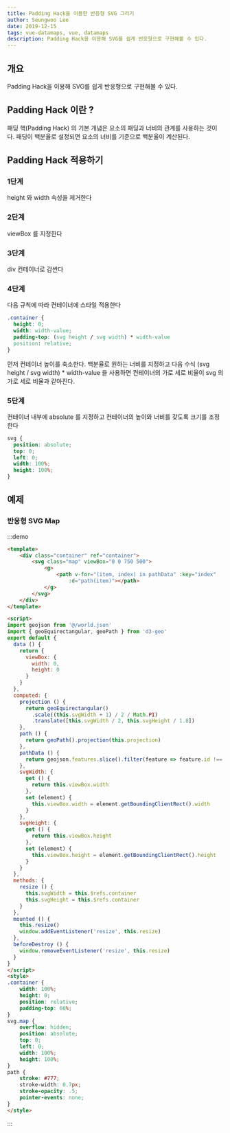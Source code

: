 ```yaml
---
title: Padding Hack을 이용한 반응형 SVG 그리기
author: Seungwoo Lee
date: 2019-12-15
tags: vue-datamaps, vue, datamaps
description: Padding Hack을 이용해 SVG를 쉽게 반응형으로 구현해볼 수 있다.
---
```


## 개요
Padding Hack을 이용해 SVG를 쉽게 반응형으로 구현해볼 수 있다. 

## Padding Hack 이란 ?
패딩 핵(Padding Hack) 의 기본 개념은 요소의 패딩과 너비의 관계를 사용하는 것이다. 패딩이 백분율로 설정되면 요소의 너비를 기준으로 백분율이 계산된다.

## Padding Hack 적용하기

### 1단계
height 와 width 속성을 제거한다 

### 2단계  
viewBox 를 지정한다 

### 3단계
div 컨테이너로 감싼다 

### 4단계 
다음 규칙에 따라 컨테이너에 스타일 적용한다 
```css
.container {
  height: 0;
  width: width-value;
  padding-top: (svg height / svg width) * width-value
  position: relative;
}
```
먼저 컨테이너 높이를 축소한다. 백분율로 원하는 너비를 지정하고 다음 수식 (svg height / svg width) * width-value 을 사용하면 컨테이너의 가로 세로 비율이 svg 의 가로 세로 비율과 같아진다. 

### 5단계 
컨테이너 내부에 absolute 를 지정하고 컨테이너의 높이와 너비를 갖도록 크기를 조정한다 
```css
svg {
  position: absolute;
  top: 0;
  left: 0;
  width: 100%;
  height: 100%;
}

```

## 예제

### 반응형 SVG Map

:::demo
```html
<template>
    <div class="container" ref="container">
        <svg class="map" viewBox="0 0 750 500">
            <g>
                <path v-for="(item, index) in pathData" :key="index"
                    :d="path(item)"></path>
            </g>
        </svg>
    </div>
</template>

<script>
import geojson from '@/world.json'
import { geoEquirectangular, geoPath } from 'd3-geo'
export default {
  data () {
    return {
      viewBox: {
        width: 0,
        height: 0
      }
    }
  },
  computed: {
    projection () {
      return geoEquirectangular()
        .scale((this.svgWidth + 1) / 2 / Math.PI)
        .translate([this.svgWidth / 2, this.svgHeight / 1.8])
    },
    path () {
      return geoPath().projection(this.projection)
    },
    pathData () {
      return geojson.features.slice().filter(feature => feature.id !== 'ATA')
    },
    svgWidth: {
      get () {
        return this.viewBox.width
      },
      set (element) {
        this.viewBox.width = element.getBoundingClientRect().width
      }
    },
    svgHeight: {
      get () {
        return this.viewBox.height
      },
      set (element) {
        this.viewBox.height = element.getBoundingClientRect().height
      }
    }
  },
  methods: {
    resize () {
      this.svgWidth = this.$refs.container
      this.svgHeight = this.$refs.container
    }
  },
  mounted () {
    this.resize()
    window.addEventListener('resize', this.resize)
  },
  beforeDestroy () {
    window.removeEventListener('resize', this.resize)
  }
}
</script>
<style>
.container {
    width: 100%;
    height: 0;
    position: relative;
    padding-top: 66%;
}
svg.map {
    overflow: hidden;
    position: absolute;
    top: 0;
    left: 0;
    width: 100%;
    height: 100%;
}
path {
    stroke: #777;
    stroke-width: 0.7px;
    stroke-opacity: .5;
    pointer-events: none;
}
</style>

```
:::



<script>
import geojson from '../.vuepress/world.json'
import { geoEquirectangular, geoPath } from 'd3-geo'
export default {
  data () {
    return {
      viewBox: {
        width: 0,
        height: 0
      }
    }
  },
  computed: {
    projection () {
      return geoEquirectangular()
        .scale((this.svgWidth + 1) / 2 / Math.PI)
        .translate([this.svgWidth / 2, this.svgHeight / 1.8])
    },
    path () {
      return geoPath().projection(this.projection)
    },
    pathData () {
      return geojson.features.slice().filter(feature => feature.id !== 'ATA')
    },
    svgWidth: {
      get () {
        return this.viewBox.width
      },
      set (element) {
        this.viewBox.width = element.getBoundingClientRect().width
      }
    },
    svgHeight: {
      get () {
        return this.viewBox.height
      },
      set (element) {
        this.viewBox.height = element.getBoundingClientRect().height
      }
    }
  },
  methods: {
    resize () {
      this.svgWidth = this.$refs.container
      this.svgHeight = this.$refs.container
    }
  },
  updated () {
    this.resize()
  },
  mounted () {
    if (this.$refs.container) this.resize()
    window.addEventListener('resize', this.resize)
  },
  beforeDestroy () {
    window.removeEventListener('resize', this.resize)
  }
}
</script>
<style>
.container {
    width: 100%;
    height: 0;
    position: relative;
    padding-top: 66%;
}
svg.map {
    overflow: hidden;
    position: absolute;
    top: 0;
    left: 0;
    width: 100%;
    height: 100%;
}
path {
    stroke: #777;
    stroke-width: 0.7px;
    stroke-opacity: .5;
    pointer-events: none;
}
</style>

